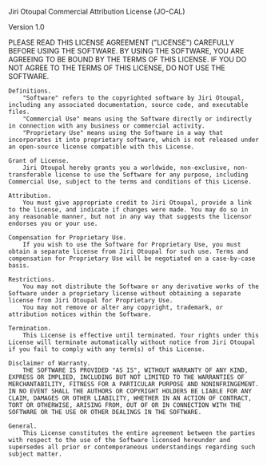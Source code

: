 Jiri Otoupal Commercial Attribution License (JO-CAL)

Version 1.0

PLEASE READ THIS LICENSE AGREEMENT ("LICENSE") CAREFULLY BEFORE USING THE SOFTWARE. BY USING THE SOFTWARE, YOU ARE AGREEING TO BE BOUND BY THE TERMS
OF THIS LICENSE. IF YOU DO NOT AGREE TO THE TERMS OF THIS LICENSE, DO NOT USE THE SOFTWARE.

    Definitions.
        "Software" refers to the copyrighted software by Jiri Otoupal, including any associated documentation, source code, and executable files.
        "Commercial Use" means using the Software directly or indirectly in connection with any business or commercial activity.
        "Proprietary Use" means using the Software in a way that incorporates it into proprietary software, which is not released under an open-source license compatible with this License.

    Grant of License.
        Jiri Otoupal hereby grants you a worldwide, non-exclusive, non-transferable license to use the Software for any purpose, including Commercial Use, subject to the terms and conditions of this License.

    Attribution.
        You must give appropriate credit to Jiri Otoupal, provide a link to the license, and indicate if changes were made. You may do so in any reasonable manner, but not in any way that suggests the licensor endorses you or your use.

    Compensation for Proprietary Use.
        If you wish to use the Software for Proprietary Use, you must obtain a separate license from Jiri Otoupal for such use. Terms and compensation for Proprietary Use will be negotiated on a case-by-case basis.

    Restrictions.
        You may not distribute the Software or any derivative works of the Software under a proprietary license without obtaining a separate license from Jiri Otoupal for Proprietary Use.
        You may not remove or alter any copyright, trademark, or attribution notices within the Software.

    Termination.
        This License is effective until terminated. Your rights under this License will terminate automatically without notice from Jiri Otoupal if you fail to comply with any term(s) of this License.

    Disclaimer of Warranty.
        THE SOFTWARE IS PROVIDED "AS IS", WITHOUT WARRANTY OF ANY KIND, EXPRESS OR IMPLIED, INCLUDING BUT NOT LIMITED TO THE WARRANTIES OF MERCHANTABILITY, FITNESS FOR A PARTICULAR PURPOSE AND NONINFRINGEMENT. IN NO EVENT SHALL THE AUTHORS OR COPYRIGHT HOLDERS BE LIABLE FOR ANY CLAIM, DAMAGES OR OTHER LIABILITY, WHETHER IN AN ACTION OF CONTRACT, TORT OR OTHERWISE, ARISING FROM, OUT OF OR IN CONNECTION WITH THE SOFTWARE OR THE USE OR OTHER DEALINGS IN THE SOFTWARE.

    General.
        This License constitutes the entire agreement between the parties with respect to the use of the Software licensed hereunder and supersedes all prior or contemporaneous understandings regarding such subject matter.
